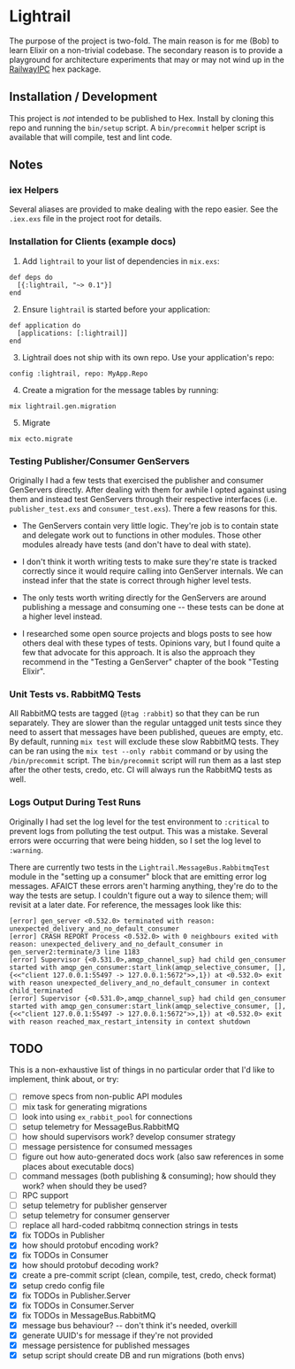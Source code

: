 # Lightrail

The purpose of the project is two-fold. The main reason is for me (Bob) to learn Elixir on a non-trivial codebase. The secondary reason is to provide a playground for architecture experiments that may or may not wind up in the [RailwayIPC](https://github.com/learn-co/railway_ipc) hex package.

## Installation / Development

This project is _not_ intended to be published to Hex. Install by cloning this repo and running the `bin/setup` script. A `bin/precommit` helper script is available that will compile, test and lint code.

## Notes

### iex Helpers
Several aliases are provided to make dealing with the repo easier. See the `.iex.exs` file in the project root for details.

### Installation for Clients (example docs)
1. Add `lightrail` to your list of dependencies in `mix.exs`:

```
def deps do
  [{:lightrail, "~> 0.1"}]
end
```

2. Ensure `lightrail` is started before your application:

```
def application do
  [applications: [:lightrail]]
end
```

3. Lightrail does not ship with its own repo. Use your application's repo:

```
config :lightrail, repo: MyApp.Repo
```

4. Create a migration for the message tables by running:

```
mix lightrail.gen.migration
```

5. Migrate

```
mix ecto.migrate
```

### Testing Publisher/Consumer GenServers

Originally I had a few tests that exercised the publisher and consumer GenServers directly. After dealing with them for awhile I opted against using them and instead test GenServers through their respective interfaces (i.e. `publisher_test.exs` and `consumer_test.exs`). There a few reasons for this.

* The GenServers contain very little logic. They're job is to contain state and delegate work out to functions in other modules. Those other modules already have tests (and don't have to deal with state).

* I don't think it worth writing tests to make sure they're state is tracked correctly since it would require calling into GenServer internals. We can instead infer that the state is correct through higher level tests.

* The only tests worth writing directly for the GenServers are around publishing a message and consuming one -- these tests can be done at a higher level instead.

* I researched some open source projects and blogs posts to see how others deal with these types of tests. Opinions vary, but I found quite a few that advocate for this approach. It is also the approach they recommend in the "Testing a GenServer" chapter of the book "Testing Elixir".

### Unit Tests vs. RabbitMQ Tests
All RabbitMQ tests are tagged (`@tag :rabbit`) so that they can be run separately. They are slower than the regular untagged unit tests since they need to assert that messages have been published, queues are empty, etc. By default, running `mix test` will exclude these slow RabbitMQ tests. They can be ran using the `mix test --only rabbit` command or by using the `/bin/precommit` script. The `bin/precommit` script will run them as a last step after the other tests, credo, etc. CI will always run the RabbitMQ tests as well.

### Logs Output During Test Runs
Originally I had set the log level for the test environment to `:critical` to prevent logs from polluting the test output. This was a mistake. Several errors were occurring that were being hidden, so I set the log level to `:warning`.

There are currently two tests in the `Lightrail.MessageBus.RabbitmqTest` module in the "setting up a consumer" block that are emitting error log messages. AFAICT these errors aren't harming anything, they're do to the way the tests are setup. I couldn't figure out a way to silence them; will revisit at a later date. For reference, the messages look like this:

```
[error] gen_server <0.532.0> terminated with reason: unexpected_delivery_and_no_default_consumer
[error] CRASH REPORT Process <0.532.0> with 0 neighbours exited with reason: unexpected_delivery_and_no_default_consumer in gen_server2:terminate/3 line 1183
[error] Supervisor {<0.531.0>,amqp_channel_sup} had child gen_consumer started with amqp_gen_consumer:start_link(amqp_selective_consumer, [], {<<"client 127.0.0.1:55497 -> 127.0.0.1:5672">>,1}) at <0.532.0> exit with reason unexpected_delivery_and_no_default_consumer in context child_terminated
[error] Supervisor {<0.531.0>,amqp_channel_sup} had child gen_consumer started with amqp_gen_consumer:start_link(amqp_selective_consumer, [], {<<"client 127.0.0.1:55497 -> 127.0.0.1:5672">>,1}) at <0.532.0> exit with reason reached_max_restart_intensity in context shutdown
```

## TODO
This is a non-exhaustive list of things in no particular order that I'd like to implement, think about, or try:

- [ ] remove specs from non-public API modules
- [ ] mix task for generating migrations
- [ ] look into using `ex_rabbit_pool` for connections
- [ ] setup telemetry for MessageBus.RabbitMQ
- [ ] how should supervisors work? develop consumer strategy
- [ ] message persistence for consumed messages
- [ ] figure out how auto-generated docs work (also saw references in some places about executable docs)
- [ ] command messages (both publishing & consuming); how should they work? when should they be used?
- [ ] RPC support
- [ ] setup telemetry for publisher genserver
- [ ] setup telemetry for consumer genserver
- [ ] replace all hard-coded rabbitmq connection strings in tests
- [x] fix TODOs in Publisher
- [x] how should protobuf encoding work?
- [x] fix TODOs in Consumer
- [x] how should protobuf decoding work?
- [x] create a pre-commit script (clean, compile, test, credo, check format)
- [x] setup credo config file
- [x] fix TODOs in Publisher.Server
- [x] fix TODOs in Consumer.Server
- [x] fix TODOs in MessageBus.RabbitMQ
- [x] message bus behaviour? -- don't think it's needed, overkill
- [x] generate UUID's for message if they're not provided
- [x] message persistence for published messages
- [x] setup script should create DB and run migrations (both envs)
